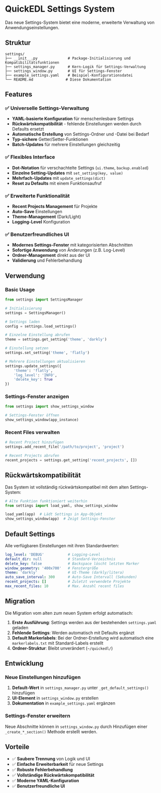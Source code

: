 # QuickEDL Settings System

Das neue Settings-System bietet eine moderne, erweiterte Verwaltung von Anwendungseinstellungen.

## Struktur

```
settings/
├── __init__.py              # Package-Initialisierung und Kompatibilitätsfunktionen
├── settings_manager.py      # Kern-Logik für Settings-Verwaltung
├── settings_window.py       # UI für Settings-Fenster
├── example_settings.yaml    # Beispiel-Konfigurationsdatei
└── README.md               # Diese Dokumentation
```

## Features

### ✅ Universelle Settings-Verwaltung
- **YAML-basierte Konfiguration** für menschenlesbare Settings
- **Rückwärtskompatibilität** - fehlende Einstellungen werden durch Defaults ersetzt
- **Automatische Erstellung** von Settings-Ordner und -Datei bei Bedarf
- **Typ-sichere** Getter/Setter-Funktionen
- **Batch-Updates** für mehrere Einstellungen gleichzeitig

### ✅ Flexibles Interface
- **Dot-Notation** für verschachtelte Settings (`ui.theme`, `backup.enabled`)
- **Einzelne Setting-Updates** mit `set_setting(key, value)`
- **Mehrfach-Updates** mit `update_settings(dict)`
- **Reset zu Defaults** mit einem Funktionsaufruf

### ✅ Erweiterte Funktionalität
- **Recent Projects Management** für Projekte
- **Auto-Save** Einstellungen
- **Theme-Management** (Dark/Light)
- **Logging-Level** Konfiguration

### ✅ Benutzerfreundliches UI
- **Modernes Settings-Fenster** mit kategorisierten Abschnitten
- **Sofortige Anwendung** von Änderungen (z.B. Log-Level)
- **Ordner-Management** direkt aus der UI
- **Validierung** und Fehlerbehandlung

## Verwendung

### Basic Usage

```python
from settings import SettingsManager

# Initialisierung
settings = SettingsManager()

# Settings laden
config = settings.load_settings()

# Einzelne Einstellung abrufen
theme = settings.get_setting('theme', 'darkly')

# Einstellung setzen
settings.set_setting('theme', 'flatly')

# Mehrere Einstellungen aktualisieren
settings.update_settings({
    'theme': 'flatly',
    'log_level': 'INFO',
    'delete_key': True
})
```

### Settings-Fenster anzeigen

```python
from settings import show_settings_window

# Settings-Fenster öffnen
show_settings_window(app_instance)
```

### Recent Files verwalten

```python
# Recent Project hinzufügen
settings.add_recent_file('/path/to/project', 'project')

# Recent Projects abrufen
recent_projects = settings.get_setting('recent_projects', [])
```

## Rückwärtskompatibilität

Das System ist vollständig rückwärtskompatibel mit dem alten Settings-System:

```python
# Alte Funktion funktioniert weiterhin
from settings import load_yaml, show_settings_window

load_yaml(app)  # Lädt Settings in App-Objekt
show_settings_window(app)  # Zeigt Settings-Fenster
```

## Default Settings

Alle verfügbaren Einstellungen mit ihren Standardwerten:

```yaml
log_level: 'DEBUG'           # Logging-Level
default_dir: null            # Standard-Verzeichnis
delete_key: false            # Backspace löscht letzten Marker
window_geometry: '400x700'   # Fenstergröße
theme: 'darkly'              # UI-Theme (darkly/litera)
auto_save_interval: 300      # Auto-Save Intervall (Sekunden)
recent_projects: []          # Zuletzt verwendete Projekte
max_recent_files: 10         # Max. Anzahl recent files
```

## Migration

Die Migration vom alten zum neuen System erfolgt automatisch:

1. **Erste Ausführung**: Settings werden aus der bestehenden `settings.yaml` geladen
2. **Fehlende Settings**: Werden automatisch mit Defaults ergänzt
3. **Default Markerlabels**: Bei der Ordner-Erstellung wird automatisch eine `markerlabels.txt` mit Standard-Labels erstellt
4. **Ordner-Struktur**: Bleibt unverändert (`~/quickedl/`)

## Entwicklung

### Neue Einstellungen hinzufügen

1. **Default-Wert** in `settings_manager.py` unter `_get_default_settings()` hinzufügen
2. **UI-Element** in `settings_window.py` erstellen
3. **Dokumentation** in `example_settings.yaml` ergänzen

### Settings-Fenster erweitern

Neue Abschnitte können in `settings_window.py` durch Hinzufügen einer `_create_*_section()` Methode erstellt werden.

## Vorteile

- ✅ **Saubere Trennung** von Logik und UI
- ✅ **Einfache Erweiterbarkeit** für neue Settings
- ✅ **Robuste Fehlerbehandlung** 
- ✅ **Vollständige Rückwärtskompatibilität**
- ✅ **Moderne YAML-Konfiguration**
- ✅ **Benutzerfreundliche UI**
